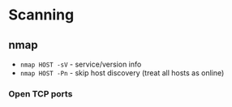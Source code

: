 # Scanning

## nmap

- `nmap HOST -sV` - service/version info
- `nmap HOST -Pn` - skip host discovery (treat all hosts as online)

### Open TCP ports




